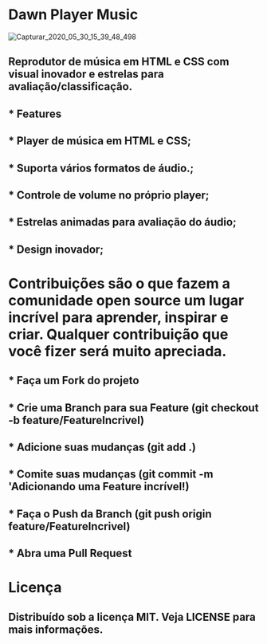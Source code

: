 #  Dawn Player Music
![Capturar_2020_05_30_15_39_48_498](https://user-images.githubusercontent.com/60757768/83336705-fd2d9c00-a28b-11ea-893e-9a4f7aa2b5f2.png)

## Reprodutor de música em HTML e CSS com visual inovador e estrelas para avaliação/classificação.


## * Features
## * Player de música em HTML e CSS;
## * Suporta vários formatos de áudio.;
## * Controle de volume no próprio player;
## * Estrelas animadas para avaliação do áudio;
## * Design inovador;


# Contribuições são o que fazem a comunidade open source um lugar incrível para aprender, inspirar e criar. Qualquer contribuição que você fizer será muito apreciada.

## * Faça um Fork do projeto
## * Crie uma Branch para sua Feature (git checkout -b feature/FeatureIncrivel)
## * Adicione suas mudanças (git add .)
## * Comite suas mudanças (git commit -m 'Adicionando uma Feature incrível!)
## * Faça o Push da Branch (git push origin feature/FeatureIncrivel)
## * Abra uma Pull Request



# Licença

## Distribuído sob a licença MIT. Veja LICENSE para mais informações.






